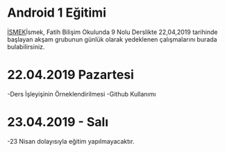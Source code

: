# Android 1 Eğitimi

[İSMEK](http://ismek.com/)İsmek, Fatih Bilişim Okulunda 9 Nolu Derslikte 22,04,2019 tarihinde başlayan akşam grubunun günlük olarak yedeklenen çalışmalarını burada bulabilirsiniz.

# 22.04.2019 Pazartesi
-Ders İşleyişinin Örneklendirilmesi
-Github Kullanımı

# 23.04.2019 - Salı
-23 Nisan dolayısıyla eğitim yapılmayacaktır.

